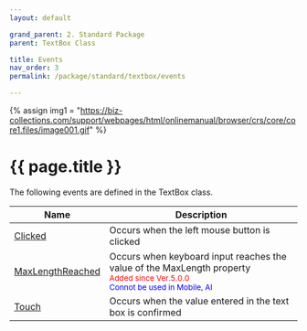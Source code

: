 ```yaml
---
layout: default

grand_parent: 2. Standard Package
parent: TextBox Class

title: Events
nav_order: 3
permalink: /package/standard/textbox/events

---
```

{% assign img1 = "https://biz-collections.com/support/webpages/html/onlinemanual/browser/crs/core/core1.files/image001.gif" %}


# {{ page.title }}

The following events are defined in the TextBox class.

|Name       |  Description |
|----------	|--------------|
|[Clicked](/package/standard/textbox/events/clicked) | Occurs when the left mouse button is clicked|
|[MaxLengthReached](/package/standard/textbox/events/maxlengthreached) | Occurs when keyboard input reaches the value of the MaxLength property <br><small><span style="color:red">Added since Ver.5.0.0</span></small><br><small><span style="color:blue">Connot be used in Mobile, AI</span></small> |
|[Touch](/package/standard/textbox/events/touch) |Occurs when the value entered in the text box is confirmed |